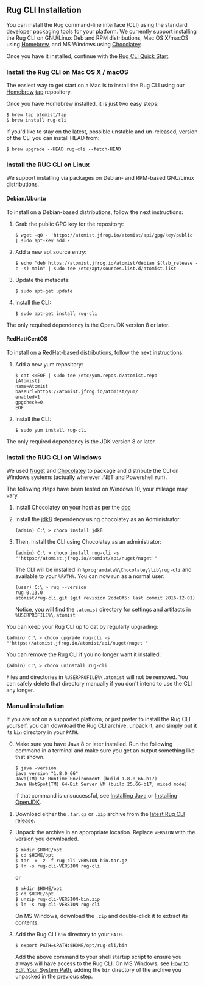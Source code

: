 ## Rug CLI Installation

You can install the Rug command-line interface (CLI) using the
standard developer packaging tools for your platform.  We currently
support installing the Rug CLI on GNU/Linux Deb and RPM distributions,
Mac OS X/macOS using [Homebrew][brew], and MS Windows
using [Chocolatey][choco].

[brew]: http://brew.sh/
[choco]: https://chocolatey.org/

Once you have it installed, continue with
the [Rug CLI Quick Start](/quick-starts/rug-cli/).

### Install the Rug CLI on Mac OS X / macOS

The easiest way to get start on a Mac is to install the Rug CLI using
our [Homebrew][brew] [tap][] repository.

[tap]: https://github.com/Homebrew/homebrew/tree/master/share/doc/homebrew#readme

Once you have Homebrew installed, it is just two easy steps:

```
$ brew tap atomist/tap
$ brew install rug-cli
```

If you'd like to stay on the latest, possible unstable and un-released, version of the CLI you can install HEAD from:

```
$ brew upgrade --HEAD rug-cli --fetch-HEAD
```

### Install the RUG CLI on Linux

We support installing via packages on Debian- and RPM-based GNU/Linux
distributions.

#### Debian/Ubuntu

To install on a Debian-based distributions, follow the next instructions:

1.  Grab the public GPG key for the repository:

        $ wget -qO - 'https://atomist.jfrog.io/atomist/api/gpg/key/public' | sudo apt-key add -

2.  Add a new apt source entry:

        $ echo "deb https://atomist.jfrog.io/atomist/debian $(lsb_release -c -s) main" | sudo tee /etc/apt/sources.list.d/atomist.list

3.  Update the metadata:

        $ sudo apt-get update

4.  Install the CLI:

        $ sudo apt-get install rug-cli

The only required dependency is the OpenJDK version 8 or later.

#### RedHat/CentOS

To install on a RedHat-based distributions, follow the next instructions:

1.  Add a new yum repository:

        $ cat <<EOF | sudo tee /etc/yum.repos.d/atomist.repo
        [Atomist]
        name=Atomist
        baseurl=https://atomist.jfrog.io/atomist/yum/
        enabled=1
        gpgcheck=0
        EOF

2.  Install the CLI:

        $ sudo yum install rug-cli

The only required dependency is the JDK version 8 or later.

### Install the RUG CLI on Windows

We used [Nuget][nuget] and [Chocolatey][choco] to package and
distribute the CLI on Windows systems (actually wherever .NET and
Powershell run).

[nuget]: https://docs.nuget.org/

The following steps have been tested on Windows 10, your mileage may vary.

1.  Install Chocolatey on your host as per
    the [doc](https://chocolatey.org/install)

2.  Install the [jdk8](https://chocolatey.org/packages/jdk8)
    dependency using chocolatey as an Administrator:

        (admin) C:\ > choco install jdk8

3.  Then, install the CLI using Chocolatey as an administrator:

        (admin) C:\ > choco install rug-cli -s "'https://atomist.jfrog.io/atomist/api/nuget/nuget'"

    The CLI will be installed in
    `%programdata%\Chocolatey\lib\rug-cli` and available to your
    `%PATH%`. You can now run as a normal user:

        (user) C:\ > rug --version
        rug 0.13.0
        atomist/rug-cli.git (git revision 2cde8f5: last commit 2016-12-01)

    Notice, you will find the `.atomist` directory for settings and
    artifacts in `%USERPROFILE%\.atomist`

You can keep your Rug CLI up to dat by regularly upgrading:

```
(admin) C:\ > choco upgrade rug-cli -s "'https://atomist.jfrog.io/atomist/api/nuget/nuget'"
```

You can remove the Rug CLI if you no longer want it installed:

```
(admin) C:\ > choco uninstall rug-cli
```

Files and directories in `%USERPROFILE%\.atomist` will not be
removed. You can safely delete that directory manually if you don't
intend to use the CLI any longer.

### Manual installation

If you are not on a supported platform, or just prefer to install the
Rug CLI yourself, you can download the Rug CLI archive, unpack it, and
simply put it its `bin` directory in your `PATH`.

0.  Make sure you have Java 8 or later installed.  Run the following
    command in a terminal and make sure you get an output something
    like that shown.

        $ java -version
        java version "1.8.0_66"
        Java(TM) SE Runtime Environment (build 1.8.0_66-b17)
        Java HotSpot(TM) 64-Bit Server VM (build 25.66-b17, mixed mode)

    If that command is unsuccessful, see [Installing Java][java]
    or [Installing OpenJDK][openjdk].

1.  Download either the `.tar.gz` or `.zip` archive from the
    [latest Rug CLI release][latest].

2.  Unpack the archive in an appropriate location.  Replace `VERSION`
    with the version you downloaded.

        $ mkdir $HOME/opt
        $ cd $HOME/opt
        $ tar -x -z -f rug-cli-VERSION-bin.tar.gz
        $ ln -s rug-cli-VERSION rug-cli

    or

        $ mkdir $HOME/opt
        $ cd $HOME/opt
        $ unzip rug-cli-VERSION-bin.zip
        $ ln -s rug-cli-VERSION rug-cli

    On MS Windows, download the `.zip` and double-click it to extract
    its contents.

3.  Add the Rug CLI `bin` directory to your `PATH`.

        $ export PATH=$PATH:$HOME/opt/rug-cli/bin

    Add the above command to your shell startup script to ensure you
    always will have access to the Rug CLI.  On MS Windows,
    see [How to Edit Your System Path][winpath], adding the `bin`
    directory of the archive you unpacked in the previous step.

[java]: https://java.com/en/download/help/index_installing.xml?os=All+Platforms&j=8&n=20
[openjdk]: http://openjdk.java.net/install/
[latest]: https://github.com/atomist/rug-cli/releases/latest
[winpath]: http://www.howtogeek.com/118594/how-to-edit-your-system-path-for-easy-command-line-access/
